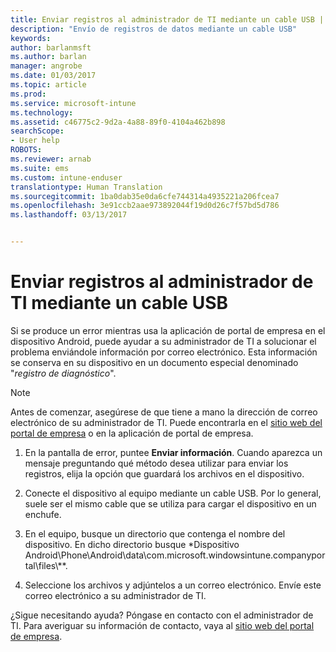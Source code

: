 ```yaml
---
title: Enviar registros al administrador de TI mediante un cable USB | Microsoft Docs
description: "Envío de registros de datos mediante un cable USB"
keywords: 
author: barlanmsft
ms.author: barlan
manager: angrobe
ms.date: 01/03/2017
ms.topic: article
ms.prod: 
ms.service: microsoft-intune
ms.technology: 
ms.assetid: c46775c2-9d2a-4a88-89f0-4104a462b898
searchScope:
- User help
ROBOTS: 
ms.reviewer: arnab
ms.suite: ems
ms.custom: intune-enduser
translationtype: Human Translation
ms.sourcegitcommit: 1ba0dab35e0da6cfe744314a4935221a206fcea7
ms.openlocfilehash: 3e91ccb2aae973892044f19d0d26c7f57bd5d786
ms.lasthandoff: 03/13/2017


---
```



# <a name="send-logs-to-your-it-admin-using-a-usb-cable"></a>Enviar registros al administrador de TI mediante un cable USB

Si se produce un error mientras usa la aplicación de portal de empresa en el dispositivo Android, puede ayudar a su administrador de TI a solucionar el problema enviándole información por correo electrónico. Esta información se conserva en su dispositivo en un documento especial denominado "_registro de diagnóstico_".

> [!Note]
> Antes de comenzar, asegúrese de que tiene a mano la dirección de correo electrónico de su administrador de TI. Puede encontrarla en el [sitio web del portal de empresa](http://portal.manage.microsoft.com) o en la aplicación de portal de empresa.

1.  En la pantalla de error, puntee **Enviar información**. Cuando aparezca un mensaje preguntando qué método desea utilizar para enviar los registros, elija la opción que guardará los archivos en el dispositivo.

2.  Conecte el dispositivo al equipo mediante un cable USB. Por lo general, suele ser el mismo cable que se utiliza para cargar el dispositivo en un enchufe.

3.  En el equipo, busque un directorio que contenga el nombre del dispositivo. En dicho directorio busque *Dispositivo Android\Phone\Android\data\com.microsoft.windowsintune.companyportal\files\\**.

4.  Seleccione los archivos y adjúntelos a un correo electrónico. Envíe este correo electrónico a su administrador de TI.

¿Sigue necesitando ayuda? Póngase en contacto con el administrador de TI. Para averiguar su información de contacto, vaya al [sitio web del portal de empresa](http://portal.manage.microsoft.com).

